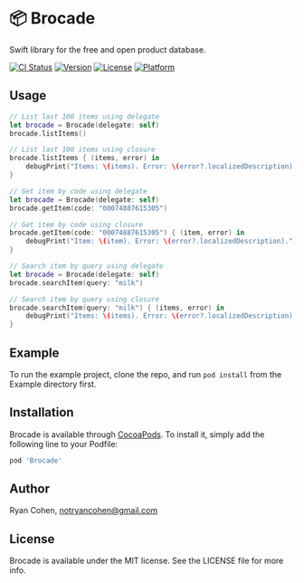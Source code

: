 # 📦 Brocade
Swift library for the free and open product database.

[![CI Status](https://img.shields.io/travis/imryan/Brocade.svg?style=flat)](https://travis-ci.org/imryan/Brocade)
[![Version](https://img.shields.io/cocoapods/v/Brocade.svg?style=flat)](https://cocoapods.org/pods/Brocade)
[![License](https://img.shields.io/cocoapods/l/Brocade.svg?style=flat)](https://cocoapods.org/pods/Brocade)
[![Platform](https://img.shields.io/cocoapods/p/Brocade.svg?style=flat)](https://cocoapods.org/pods/Brocade)

## Usage

```swift
// List last 100 items using delegate
let brocade = Brocade(delegate: self)
brocade.listItems()

// List last 100 items using closure
brocade.listItems { (items, error) in
    debugPrint("Items: \(items). Error: \(error?.localizedDescription).")
}

// Get item by code using delegate
let brocade = Brocade(delegate: self)
brocade.getItem(code: "00074887615305")

// Get item by code using closure
brocade.getItem(code: "00074887615305") { (item, error) in
    debugPrint("Item: \(item). Error: \(error?.localizedDescription).")
}

// Search item by query using delegate
let brocade = Brocade(delegate: self)
brocade.searchItem(query: "milk")

// Search item by query using closure
brocade.searchItem(query: "milk") { (items, error) in
    debugPrint("Items: \(items). Error: \(error?.localizedDescription).")
}
```

## Example

To run the example project, clone the repo, and run `pod install` from the Example directory first.

## Installation

Brocade is available through [CocoaPods](https://cocoapods.org). To install
it, simply add the following line to your Podfile:

```ruby
pod 'Brocade'
```

## Author

Ryan Cohen, notryancohen@gmail.com

## License

Brocade is available under the MIT license. See the LICENSE file for more info.
